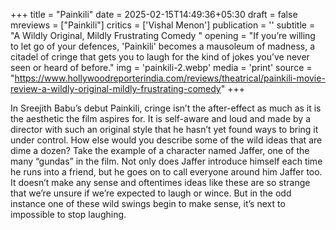+++
title = "Painkili"
date = 2025-02-15T14:49:36+05:30
draft = false
mreviews = ["Painkili"]
critics = ['Vishal Menon']
publication = ''
subtitle = "A Wildly Original, Mildly Frustrating Comedy "
opening = "If you’re willing to let go of your defences, 'Painkili' becomes a mausoleum of madness, a citadel of cringe that gets you to laugh for the kind of jokes you’ve never seen or heard of before."
img = 'painkili-2.webp'
media = 'print'
source = "https://www.hollywoodreporterindia.com/reviews/theatrical/painkili-movie-review-a-wildly-original-mildly-frustrating-comedy"
+++

In Sreejith Babu’s debut Painkili, cringe isn’t the after-effect as much as it is the aesthetic the film aspires for. It is self-aware and loud and made by a director with such an original style that he hasn’t yet found ways to bring it under control. How else would you describe some of the wild ideas that are dime a dozen? Take the example of a character named Jaffer, one of the many “gundas” in the film. Not only does Jaffer introduce himself each time he runs into a friend, but he goes on to call everyone around him Jaffer too. It doesn’t make any sense and oftentimes ideas like these are so strange that we’re unsure if we’re expected to laugh or wince. But in the odd instance one of these wild swings begin to make sense, it’s next to impossible to stop laughing.
